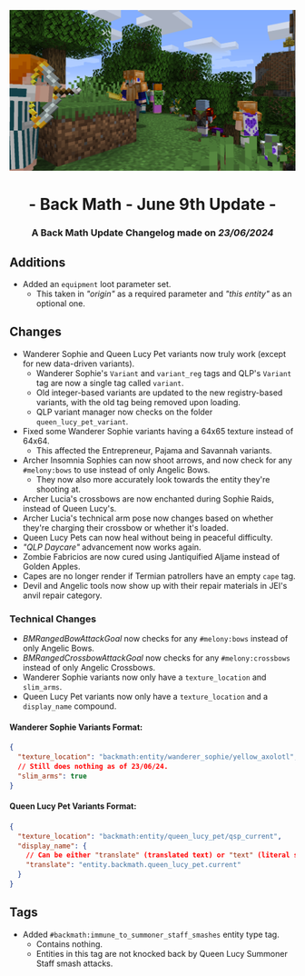 ![Additions and Changes from June 5th Update for Bountifully Expansive](ChangelogPhoto.png)

# <center>- Back Math - June 9th Update -</center>
### <center>A Back Math Update Changelog made on *23/06/2024*</center>

## Additions
- Added an `equipment` loot parameter set.
  - This taken in *"origin"* as a required parameter and *"this entity"* as an optional one.

## Changes
- Wanderer Sophie and Queen Lucy Pet variants now truly work (except for new data-driven variants).
  - Wanderer Sophie's `Variant` and `variant_reg` tags and QLP's `Variant` tag are now a single tag called `variant`.
  - Old integer-based variants are updated to the new registry-based variants, with the old tag being removed upon loading.
  - QLP variant manager now checks on the folder `queen_lucy_pet_variant`.
- Fixed some Wanderer Sophie variants having a 64x65 texture instead of 64x64.
  - This affected the Entrepreneur, Pajama and Savannah variants.
- Archer Insomnia Sophies can now shoot arrows, and now check for any `#melony:bows` to use instead of only Angelic Bows.
  - They now also more accurately look towards the entity they're shooting at.
- Archer Lucia's crossbows are now enchanted during Sophie Raids, instead of Queen Lucy's.
- Archer Lucia's technical arm pose now changes based on whether they're charging their crossbow or whether it's loaded.
- Queen Lucy Pets can now heal without being in peaceful difficulty.
- *"QLP Daycare"* advancement now works again.
- Zombie Fabricios are now cured using Jantiquified Aljame instead of Golden Apples.
- Capes are no longer render if Termian patrollers have an empty `cape` tag.
- Devil and Angelic tools now show up with their repair materials in JEI's anvil repair category.

### Technical Changes
- *BMRangedBowAttackGoal* now checks for any `#melony:bows` instead of only Angelic Bows.
- *BMRangedCrossbowAttackGoal* now checks for any `#melony:crossbows` instead of only Angelic Crossbows.
- Wanderer Sophie variants now only have a `texture_location` and `slim_arms`.
- Queen Lucy Pet variants now only have a `texture_location` and a `display_name` compound.

#### Wanderer Sophie Variants Format:
```json
{
  "texture_location": "backmath:entity/wanderer_sophie/yellow_axolotl",
  // Still does nothing as of 23/06/24.
  "slim_arms": true
}
```

#### Queen Lucy Pet Variants Format:
```json
{
  "texture_location": "backmath:entity/queen_lucy_pet/qsp_current",
  "display_name": {
    // Can be either "translate" (translated text) or "text" (literal string).
    "translate": "entity.backmath.queen_lucy_pet.current"
  }
}
```

## Tags
- Added `#backmath:immune_to_summoner_staff_smashes` entity type tag.
  - Contains nothing.
  - Entities in this tag are not knocked back by Queen Lucy Summoner Staff smash attacks.